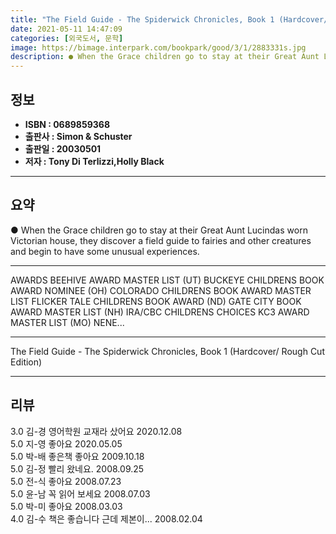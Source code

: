 ```yaml
---
title: "The Field Guide - The Spiderwick Chronicles, Book 1 (Hardcover/ Rough Cut Edition)"
date: 2021-05-11 14:47:09
categories: [외국도서, 문학]
image: https://bimage.interpark.com/bookpark/good/3/1/2883331s.jpg
description: ● When the Grace children go to stay at their Great Aunt Lucindas worn Victorian house, they discover a field guide to fairies and other creatures and begin to
---
```


## **정보**

- **ISBN : 0689859368**
- **출판사 : Simon & Schuster**
- **출판일 : 20030501**
- **저자 : Tony Di Terlizzi,Holly Black**

------



## **요약**

●  When the Grace children go to stay at their Great Aunt Lucindas worn Victorian house, they discover a field guide to fairies and other creatures and begin to have some unusual experiences.

------

 AWARDS
BEEHIVE AWARD MASTER LIST (UT) 
BUCKEYE CHILDRENS BOOK AWARD NOMINEE (OH) 
COLORADO CHILDRENS BOOK AWARD MASTER LIST 
FLICKER TALE CHILDRENS BOOK AWARD (ND) 
GATE CITY BOOK AWARD MASTER LIST (NH) 
IRA/CBC CHILDRENS CHOICES 
KC3 AWARD MASTER LIST (MO) 
NENE... 

------


The Field Guide - The Spiderwick Chronicles, Book 1 (Hardcover/ Rough Cut Edition) 

------


## **리뷰** 

3.0 김-경 영어학원 교재라 샀어요 2020.12.08 <br/>5.0 지-영 좋아요 2020.05.05 <br/>5.0 박-배 좋은책 좋아요 2009.10.18 <br/>5.0 김-정 빨리 왔네요. 2008.09.25 <br/>5.0 전-식 좋아요 2008.07.23 <br/>5.0 윤-남 꼭 읽어  보세요 2008.07.03 <br/>5.0 박-미 좋아요 2008.03.03 <br/>4.0 김-수 책은 좋습니다 근데 제본이... 2008.02.04 <br/>